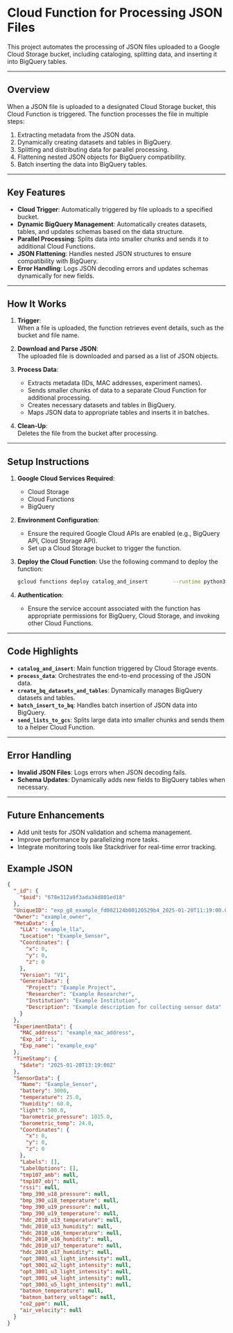 
# Cloud Function for Processing JSON Files

This project automates the processing of JSON files uploaded to a Google Cloud Storage bucket, including cataloging, splitting data, and inserting it into BigQuery tables.

---

## Overview

When a JSON file is uploaded to a designated Cloud Storage bucket, this Cloud Function is triggered. The function processes the file in multiple steps:  
1. Extracting metadata from the JSON data.  
2. Dynamically creating datasets and tables in BigQuery.  
3. Splitting and distributing data for parallel processing.  
4. Flattening nested JSON objects for BigQuery compatibility.  
5. Batch inserting the data into BigQuery tables.  

---

## Key Features
- **Cloud Trigger**: Automatically triggered by file uploads to a specified bucket.
- **Dynamic BigQuery Management**: Automatically creates datasets, tables, and updates schemas based on the data structure.
- **Parallel Processing**: Splits data into smaller chunks and sends it to additional Cloud Functions.
- **JSON Flattening**: Handles nested JSON structures to ensure compatibility with BigQuery.
- **Error Handling**: Logs JSON decoding errors and updates schemas dynamically for new fields.

---

## How It Works
1. **Trigger**:  
   When a file is uploaded, the function retrieves event details, such as the bucket and file name.

2. **Download and Parse JSON**:  
   The uploaded file is downloaded and parsed as a list of JSON objects.

3. **Process Data**:  
   - Extracts metadata (IDs, MAC addresses, experiment names).  
   - Sends smaller chunks of data to a separate Cloud Function for additional processing.  
   - Creates necessary datasets and tables in BigQuery.  
   - Maps JSON data to appropriate tables and inserts it in batches.  

4. **Clean-Up**:  
   Deletes the file from the bucket after processing.

---

## Setup Instructions
1. **Google Cloud Services Required**:
   - Cloud Storage
   - Cloud Functions
   - BigQuery

2. **Environment Configuration**:
   - Ensure the required Google Cloud APIs are enabled (e.g., BigQuery API, Cloud Storage API).  
   - Set up a Cloud Storage bucket to trigger the function.

3. **Deploy the Cloud Function**:
   Use the following command to deploy the function:  
   ```bash
   gcloud functions deploy catalog_and_insert        --runtime python39        --trigger-resource YOUR_BUCKET_NAME        --trigger-event google.storage.object.finalize
   ```

4. **Authentication**:
   - Ensure the service account associated with the function has appropriate permissions for BigQuery, Cloud Storage, and invoking other Cloud Functions.

---

## Code Highlights
- **`catalog_and_insert`**: Main function triggered by Cloud Storage events.
- **`process_data`**: Orchestrates the end-to-end processing of the JSON data.
- **`create_bq_datasets_and_tables`**: Dynamically manages BigQuery datasets and tables.
- **`batch_insert_to_bq`**: Handles batch insertion of JSON data into BigQuery.
- **`send_lists_to_gcs`**: Splits large data into smaller chunks and sends them to a helper Cloud Function.

---

## Error Handling
- **Invalid JSON Files**: Logs errors when JSON decoding fails.  
- **Schema Updates**: Dynamically adds new fields to BigQuery tables when necessary.  

---

## Future Enhancements
- Add unit tests for JSON validation and schema management.  
- Improve performance by parallelizing more tasks.  
- Integrate monitoring tools like Stackdriver for real-time error tracking.


## Example JSON
```json
{
  "_id": {
    "$oid": "678e312a9f3ada34d801ed18"
  },
  "UniqueID": "exp_g8_example_fd002124b00120529b4_2025-01-20T11:19:00.000Z_fd002124b00120529b4",
  "Owner": "example_owner",
  "MetaData": {
    "LLA": "example_lla",
    "Location": "Example_Sensor",
    "Coordinates": {
      "x": 0,
      "y": 0,
      "z": 0
    },
    "Version": "V1",
    "GeneralData": {
      "Project": "Example Project",
      "Researcher": "Example Researcher",
      "Institution": "Example Institution",
      "Description": "Example description for collecting sensor data"
    }
  },
  "ExperimentData": {
    "MAC_address": "example_mac_address",
    "Exp_id": 1,
    "Exp_name": "example_exp"
  },
  "TimeStamp": {
    "$date": "2025-01-20T13:19:00Z"
  },
  "SensorData": {
    "Name": "Example_Sensor",
    "battery": 3000,
    "temperature": 25.0,
    "humidity": 60.0,
    "light": 500.0,
    "barometric_pressure": 1015.0,
    "barometric_temp": 24.0,
    "Coordinates": {
      "x": 0,
      "y": 0,
      "z": 0
    },
    "Labels": [],
    "LabelOptions": [],
    "tmp107_amb": null,
    "tmp107_obj": null,
    "rssi": null,
    "bmp_390_u18_pressure": null,
    "bmp_390_u18_temperature": null,
    "bmp_390_u19_pressure": null,
    "bmp_390_u19_temperature": null,
    "hdc_2010_u13_temperature": null,
    "hdc_2010_u13_humidity": null,
    "hdc_2010_u16_temperature": null,
    "hdc_2010_u16_humidity": null,
    "hdc_2010_u17_temperature": null,
    "hdc_2010_u17_humidity": null,
    "opt_3001_u1_light_intensity": null,
    "opt_3001_u2_light_intensity": null,
    "opt_3001_u3_light_intensity": null,
    "opt_3001_u4_light_intensity": null,
    "opt_3001_u5_light_intensity": null,
    "batmon_temperature": null,
    "batmon_battery_voltage": null,
    "co2_ppm": null,
    "air_velocity": null
  }
}
```
